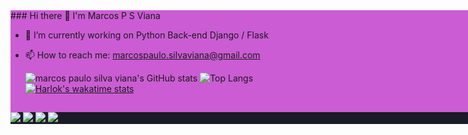 
<div style="background-color: #CB5CD4; width: 80em" > 
### Hi there 👋 I'm Marcos P S Viana






- 🔭 I’m currently working on Python Back-end Django / Flask
- 📫 How to reach me: marcospaulo.silvaviana@gmail.com

  ![marcos paulo silva viana's GitHub stats](https://github-readme-stats.vercel.app/api?username=marcospsviana)
  ![Top Langs](https://github-readme-stats.vercel.app/api/top-langs/?username=marcospsviana&hide_progress=false)
  <br>
  [![Harlok's wakatime stats](https://github-readme-stats.vercel.app/api/wakatime?username=marcospsviana)](https://github.com/marcospsviana/github-readme-stats)
           
<!-- <div align="center" style="background-color: #1A1B27; width: 80em" > 
 <div>
  <a href="https://github.com/marcospsviana">
  <img height="180em" src="https://github-readme-stats.vercel.app/api?username=marcospsviana&show_icons=true&theme=tokyonight&include_all_commits=true&count_private=true"/>
  <img height="180em" src="https://github-readme-stats.vercel.app/api/top-langs/?username=marcospsviana&layout=compact&langs_count=7&theme=tokyonight"/>
</div>
<div style="display: inline_block; background-color: #1A1B27; height:5em; width: 56.5em" ><br>
  <img align="center" alt="MarcosPSViana-Js" height="30" width="40" src="https://raw.githubusercontent.com/devicons/devicon/master/icons/javascript/javascript-plain.svg">
  <img align="center" alt="MarcosPSViana-VueJs" height="30" width="40" src="https://raw.githubusercontent.com/devicons/devicon/master/icons/vuejs/vuejs-original.svg">
  <img align="center" alt="MarcosPSViana-HTML" height="30" width="40" src="https://raw.githubusercontent.com/devicons/devicon/master/icons/html5/html5-original.svg">
  <img align="center" alt="MarcosPSViana-CSS" height="30" width="40" src="https://raw.githubusercontent.com/devicons/devicon/master/icons/css3/css3-original.svg">
  
  <img align="center" alt="MarcosPSViana-Python" height="30" width="40" src="https://raw.githubusercontent.com/devicons/devicon/master/icons/python/python-original.svg"> 
  <img align="center" alt="MarcosPSViana-Flask" height="30" width="50" src="https://raw.githubusercontent.com/devicons/devicon/master/icons/flask/flask-original.svg" style="background-color: #fff;">
  <img align="center" alt="MarcosPSViana-Django" height="60" width="70" src="https://github.com/devicons/devicon/blob/master/icons/django/django-plain-wordmark.svg">
  
  
</div> -->



  
  ##

             
 
 
<div style="background-color: #1A1B27; width: 56.5em" > 
           
  
  <a href="https://instagram.com/marcospaulo.silvaviana" target="_blank"><img src="https://img.shields.io/badge/-Instagram-%23E4405F?style=for-the-badge&logo=instagram&logoColor=white" target="_blank"></a>
 	<!-- <a href="https://www.twitch.tv/marcospsvianai" target="_blank"><img src="https://img.shields.io/badge/Twitch-9146FF?style=for-the-badge&logo=twitch&logoColor=white" target="_blank"></a> -->
 <a href="https://discord.gg/#" target="_blank"><img src="https://img.shields.io/badge/Discord-7289DA?style=for-the-badge&logo=discord&logoColor=white" target="_blank"></a> 
  <a href = "mailto:marcospsviana@gmail.com"><img src="https://img.shields.io/badge/-Gmail-%23333?style=for-the-badge&logo=gmail&logoColor=white" target="_blank"></a>
  <a href="https://www.linkedin.com/in/marcos-paulo-silva-viana-a42baa209" target="_blank"><img src="https://img.shields.io/badge/-LinkedIn-%230077B5?style=for-the-badge&logo=linkedin&logoColor=white" target="_blank"></a> 
 
  
 
</div>
</div>
</div>
